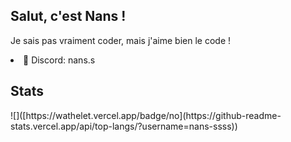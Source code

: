 <h2>Salut, c'est Nans !</h2>

Je sais pas vraiment coder, mais j'aime bien le code !</p>

<li>💬 Discord: nans.s</li>

<h2>Stats</h2>
![]([https://wathelet.vercel.app/badge/no](https://github-readme-stats.vercel.app/api/top-langs/?username=nans-ssss))
